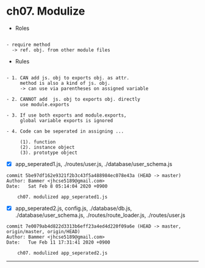 # ch07. Modulize


* Roles

~~~

- require method
  -> ref. obj. from other module files

~~~

* Rules

~~~

- 1. CAN add js. obj to exports obj. as attr.
     method is also a kind of js. obj.
     -> can use via parentheses on assigned variable

- 2. CANNOT add  js. obj to exports obj. directly
     use module.exports

- 3. If use both exports and module.exports,
     global variable exports is ignored

- 4. Code can be seperated in assigning ...

     (1). function
     (2). instance object
     (3). prototype object

~~~


- [X] app_seperated1.js, ./routes/user.js, ./database/user_schema.js

~~~
commit 5be97df162e9321f2b3c43f5a488984ec078e43a (HEAD -> master)
Author: Bammer <jhcse5189@gmail.com>
Date:   Sat Feb 8 05:14:04 2020 +0900

    ch07. modulized app_seperated1.js
~~~

- [X] app_seperated2.js, config.js, ./database/db.js, ./database/user_schema.js, ./routes/route_loader.js, ./routes/user.js

~~~
commit 7e0079ab4d822d3313b6eff23a4ed4d220f09a6e (HEAD -> master, origin/master, origin/HEAD)
Author: Bammer <jhcse5189@gmail.com>
Date:   Tue Feb 11 17:31:41 2020 +0900

    ch07. modulized app_seperated2.js
~~~


* * *
